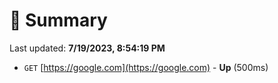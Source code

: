 # 📖 Summary
Last updated: **7/19/2023, 8:54:19 PM**

- `GET` [https://google.com](https://google.com) - **Up** (500ms)
